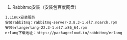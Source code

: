 1. Rabbitmq安装（安装包百度网盘）

```
1.Linux安装服务
安装rabbitmq：rabbitmq-server-3.8.3-1.el7.noarch.rpm
安装erlangerlang-22.3-1.el7.x86_64.rpm
erlang下载地址：https://packagecloud.io/rabbitmq/erlang
```

